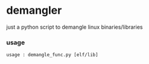 # demangler
just a python script to demangle linux binaries/libraries

### usage
```
usage : demangle_func.py [elf/lib]
```
